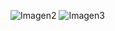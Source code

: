 ![Imagen2](https://github.com/josueleonn/api-web/assets/147575712/a6f8c54e-6743-4cc4-abc0-75ab7a9ab0bd)
![Imagen3](https://github.com/josueleonn/api-web/assets/147575712/6d2dc3e4-0b1b-4427-80fa-9725288eaf0f)
